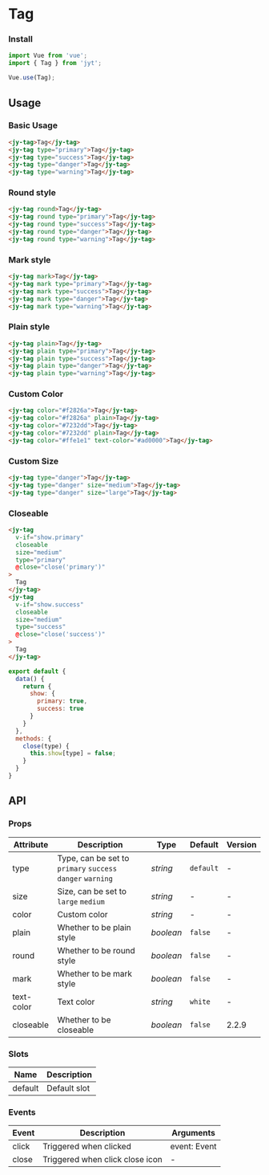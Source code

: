 # Tag

### Install

``` javascript
import Vue from 'vue';
import { Tag } from 'jyt';

Vue.use(Tag);
```

## Usage

### Basic Usage

```html
<jy-tag>Tag</jy-tag>
<jy-tag type="primary">Tag</jy-tag>
<jy-tag type="success">Tag</jy-tag>
<jy-tag type="danger">Tag</jy-tag>
<jy-tag type="warning">Tag</jy-tag>
```

### Round style

```html
<jy-tag round>Tag</jy-tag>
<jy-tag round type="primary">Tag</jy-tag>
<jy-tag round type="success">Tag</jy-tag>
<jy-tag round type="danger">Tag</jy-tag>
<jy-tag round type="warning">Tag</jy-tag>
```

### Mark style

```html
<jy-tag mark>Tag</jy-tag>
<jy-tag mark type="primary">Tag</jy-tag>
<jy-tag mark type="success">Tag</jy-tag>
<jy-tag mark type="danger">Tag</jy-tag>
<jy-tag mark type="warning">Tag</jy-tag>
```

### Plain style

```html
<jy-tag plain>Tag</jy-tag>
<jy-tag plain type="primary">Tag</jy-tag>
<jy-tag plain type="success">Tag</jy-tag>
<jy-tag plain type="danger">Tag</jy-tag>
<jy-tag plain type="warning">Tag</jy-tag>
```

### Custom Color

```html
<jy-tag color="#f2826a">Tag</jy-tag>
<jy-tag color="#f2826a" plain>Tag</jy-tag>
<jy-tag color="#7232dd">Tag</jy-tag>
<jy-tag color="#7232dd" plain>Tag</jy-tag>
<jy-tag color="#ffe1e1" text-color="#ad0000">Tag</jy-tag>
```

### Custom Size

```html
<jy-tag type="danger">Tag</jy-tag>
<jy-tag type="danger" size="medium">Tag</jy-tag>
<jy-tag type="danger" size="large">Tag</jy-tag>
```

### Closeable

```html
<jy-tag
  v-if="show.primary"
  closeable
  size="medium"
  type="primary"
  @close="close('primary')"
>
  Tag
</jy-tag>
<jy-tag
  v-if="show.success"
  closeable
  size="medium"
  type="success"
  @close="close('success')"
>
  Tag
</jy-tag>
```

```js
export default {
  data() {
    return {
      show: {
        primary: true,
        success: true
      }
    }
  },
  methods: {
    close(type) {
      this.show[type] = false;
    }
  }
}
```

## API

### Props

| Attribute | Description | Type | Default | Version |
|------|------|------|------|------|
| type | Type, can be set to `primary` `success` `danger` `warning` | *string* | `default` | - |
| size | Size, can be set to `large` `medium` | *string* | - | - |
| color | Custom color | *string* | - | - |
| plain | Whether to be plain style | *boolean* | `false` | - |
| round | Whether to be round style | *boolean* | `false` | - |
| mark | Whether to be mark style | *boolean* | `false` | - |
| text-color | Text color | *string* | `white` | - |
| closeable | Whether to be closeable | *boolean* | `false` | 2.2.9 |

### Slots

| Name | Description |
|------|------|
| default | Default slot |

### Events

| Event | Description | Arguments |
|------|------|------|
| click | Triggered when clicked | event: Event |
| close | Triggered when click close icon | - |
